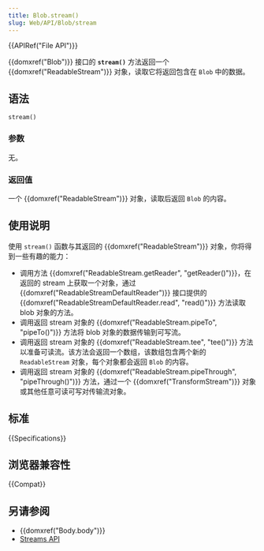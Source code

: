 ```yaml
---
title: Blob.stream()
slug: Web/API/Blob/stream
---
```


{{APIRef("File API")}}

{{domxref("Blob")}} 接口的 **`stream()`** 方法返回一个 {{domxref("ReadableStream")}} 对象，读取它将返回包含在 `Blob` 中的数据。

## 语法

```js-nolint
stream()
```

### 参数

无。

### 返回值

一个 {{domxref("ReadableStream")}} 对象，读取后返回 `Blob` 的内容。

## 使用说明

使用 `stream()` 函数与其返回的 {{domxref("ReadableStream")}} 对象，你将得到一些有趣的能力：

- 调用方法 {{domxref("ReadableStream.getReader", "getReader()")}}，在返回的 stream 上获取一个对象，通过 {{domxref("ReadableStreamDefaultReader")}} 接口提供的 {{domxref("ReadableStreamDefaultReader.read", "read()")}} 方法读取 blob 对象的方法。
- 调用返回 stream 对象的 {{domxref("ReadableStream.pipeTo", "pipeTo()")}} 方法将 blob 对象的数据传输到可写流。
- 调用返回 stream 对象的 {{domxref("ReadableStream.tee", "tee()")}} 方法以准备可读流。该方法会返回一个数组，该数组包含两个新的 `ReadableStream` 对象，每个对象都会返回 `Blob` 的内容。
- 调用返回 stream 对象的 {{domxref("ReadableStream.pipeThrough", "pipeThrough()")}} 方法，通过一个 {{domxref("TransformStream")}} 对象或其他任意可读可写对传输流对象。

## 标准

{{Specifications}}

## 浏览器兼容性

{{Compat}}

## 另请参阅

- {{domxref("Body.body")}}
- [Streams API](/zh-CN/docs/Web/API/Streams_API)
